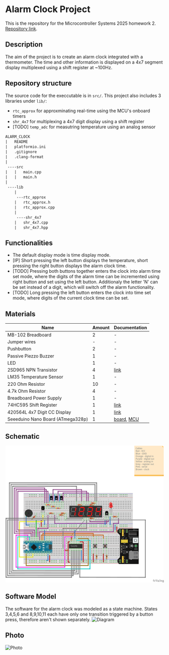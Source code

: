 # Alarm Clock Project
This is the repository for the Microcontroller Systems 2025 homework 2. [Repository link](https://github.com/kjurczyn/Microcontroller-Systems-2025).

## Description
The aim of the project is to create an alarm clock integrated with a thermometer. The time and other information is displayed on a 4x7 segment display multiplexed using a shift register at ~100Hz.  

## Repository structure
The source code for the execcutable is in `src/`. This project also includes 3 libraries under `lib/`:
 - `rtc_approx` for approxminating real-time using the MCU's onboard timers
 - `shr_4x7` for multiplexing a 4x7 digit display using a shift register
 - [TODO] `temp_adc` for measutring temperature using an analog sensor

```
ALARM_CLOCK
|   README
|   platformio.ini    
|   .gitignore
|   .clang-format   
|
 ----src
|   |   main.cpp
|   |   main.h
|
 ----lib
    |   
     ---rtc_approx
    |   rtc_approx.h
    |   rtc_approx.cpp
    |
     ----shr_4x7
    |   shr_4x7.cpp
    |   shr_4x7.hpp
```


## Functionalities
- The default display mode is time display mode. 
- [IP] Short pressing the left button displays the temperature, short pressing the right button displays the alarm clock time. 
- [TODO] Pressing both buttons together enters the clock into alarm time set mode, where the digits of the alarm time can be incremented using right button and set using the left button. Additionaly the letter 'N' can be set instead of a digit, which will switch off the alarm functionality.
- [TODO] Long pressing the left button enters the clock into time set mode, where digits of the current clock time can be set.

## Materials
| Name  | Amount | Documentation |
| ------------- | ------------- | -------- |
| MB-102 Breadboard  | 2 | - |
| Jumper wires  | -  | - |
| Pushbutton	| 2 | - |
| Passive Piezzo Buzzer | 1 | - |
| LED | 1 | - |
| 2SD965 NPN Transistor | 4 | [link](https://www.alldatasheet.com/datasheet-pdf/view/173371/UTC/2SD965AL-Q-AB3-B.html) |
| LM35 Temperature Sensor | 1 | - |
| 220 Ohm Resistor	| 10 | - |
| 4.7k Ohm Resistor | 4 | - |
| Breadboard Power Supply | 1 | - |
| 74HC595 Shift Register | 1 | [link](https://www.ti.com/lit/ds/symlink/sn74hc595.pdf)|
| 420564L 4x7 Digit CC Display | 1 |  [link](https://www.mantech.co.za/datasheets/products/sma420564l.pdf) |
| Seeeduino Nano Board (ATmega328p) | 1 | [board](https://wiki.seeedstudio.com/Seeeduino-Nano/), [MCU](https://ww1.microchip.com/downloads/en/DeviceDoc/Atmel-7810-Automotive-Microcontrollers-ATmega328P_Datasheet.pdf)|

## Schematic
![Schematic](/docs/Schematic_v2.png)

## Software Model
The software for the alarm clock was modeled as a state machine. States 3,4,5,6 and 8,9,10,11 each have only one transition triggered by a button press, therefore aren't shown separately.
![Diagram](State_diagram.png)

## Photo
![Photo](Photo.jpg)